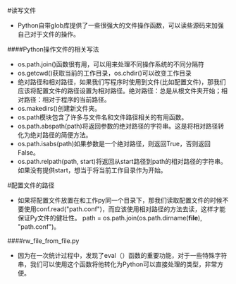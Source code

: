 #读写文件
- Python自带glob库提供了一些很强大的文件操作函数，可以读些源码来加强自己对于文件的操作。

####Python操作文件的相关写法
- os.path.join()函数很有用，可以用来处理不同操作系统的不同分隔符
- os.getcwd()获取当前的工作目录，os.chdir()可以改变工作目录
- 绝对路径和相对路径，如果我们写程序时使用到文件(比如配置文件)，那我们应该将配置文件的路径设置为相对路径。绝对路径：总是从根文件夹开始；相对路径：相对于程序的当前路径。
- os.makedirs()创建新文件夹。
- os.path模块包含了许多与文件名和文件路径相关的有用函数。
- os.path.abspath(path)将返回参数的绝对路径的字符串。这是将相对路径转化为绝对路径的简便方法。
- os.path.isabs(path)如果参数是一个绝对路径，则返回True，否则返回False。
- os.path.relpath(path, start)将返回从start路径到path的相对路径的字符串。如果没有提供start，想当于将当前工作目录作为开始。

#配置文件的路径
- 如果将配置文件放置在和工作py同一个目录下，那我们读取配置文件的时候不要使用conf.read("path.conf")，而应该使用相对路径的方法去读，这样才能保证Py文件的健壮性。
path = os.path.join(os.path.dirname(__file__), "path.conf")。

####rw_file_from_file.py 
- 因为在一次统计过程中，发现了eval（）函数的重要功能，对于一些特殊字符串，我们可以使用这个函数将他转化为Python可以直接处理的类型，非常方便。
